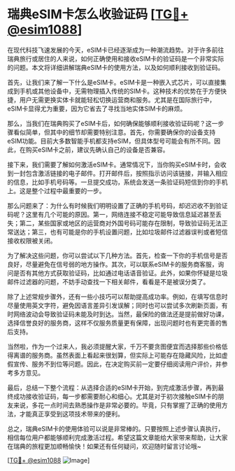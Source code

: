 # 瑞典eSIM卡怎么收验证码 [[TG💪+ @esim1088](https://t.me/s/esim1088)]

在现代科技飞速发展的今天，eSIM卡已经逐渐成为一种潮流趋势。对于许多前往瑞典旅行或居住的人来说，如何正确使用和接收eSIM卡的验证码是一个非常实际的问题。本文将详细讲解瑞典eSIM卡的使用方法，以及如何顺利接收到验证码。

首先，让我们来了解一下什么是eSIM卡。eSIM卡是一种嵌入式芯片，可以直接集成到手机或其他设备中，无需物理插入传统的SIM卡。这种技术的优势在于方便快捷，用户无需更换实体卡就能轻松切换运营商和服务。尤其是在国际旅行中，eSIM卡显得尤为重要，因为它省去了寻找当地实体SIM卡的麻烦。

那么，当我们在瑞典购买了eSIM卡后，如何确保能够顺利接收验证码呢？这一步骤看似简单，但其中的细节却需要特别注意。首先，你需要确保你的设备支持eSIM功能。目前大多数智能手机都支持eSIM，但具体型号可能会有所不同。因此，在购买eSIM卡之前，建议先确认自己的设备是否兼容。

接下来，我们需要了解如何激活eSIM卡。通常情况下，当你购买eSIM卡时，会收到一封包含激活链接的电子邮件。打开邮件后，按照指示访问该链接，并输入相应的信息，比如手机号码等。一旦提交成功，系统会发送一条验证码短信到你的手机上。这是整个过程中最重要的一步。

那么问题来了：为什么有时候我们明明设置了正确的手机号码，却迟迟收不到验证码呢？这里有几个可能的原因。第一，网络连接不稳定可能导致信息延迟甚至丢失；第二，某些国家或地区的运营商对外国号码可能存在限制，导致验证码无法正常送达；第三，也有可能是你的手机设置问题，比如垃圾邮件过滤器误判或者短信接收权限被关闭。

为了解决这些问题，你可以尝试以下几种方法。首先，检查一下你的手机信号是否良好，尽量避免在信号弱的地方操作。其次，可以联系eSIM卡的服务商客服，询问是否有其他方式获取验证码，比如通过电话语音验证。此外，如果你怀疑是垃圾邮件过滤器的问题，不妨手动查找一下相关邮件，看看是不是被误分类了。

除了上述常规步骤外，还有一些小技巧可以帮助提高成功率。例如，在填写信息时尽量使用英文字符，避免因语言差异引发误解；同时也可以尝试多次刷新页面，有时网络波动会导致验证码未能及时到达。当然，最保险的做法还是提前做好功课，选择信誉良好的服务商，这样不仅服务质量更有保障，出现问题时也有更完善的售后支持。

当然啦，作为一个过来人，我必须提醒大家，千万不要贪图便宜而选择那些价格低得离谱的服务商。虽然表面上看起来很划算，但实际上可能存在隐藏风险，比如虚假宣传、服务不到位等问题。因此，在决定购买前一定要仔细阅读用户评价，并参考多方意见。

最后，总结一下整个流程：从选择合适的eSIM卡开始，到完成激活步骤，再到最终成功接收验证码，每一步都需要耐心和细心。尤其是对于初次接触eSIM卡的朋友来说，多花一点时间去熟悉操作是非常必要的。毕竟，只有掌握了正确的使用方法，才能真正享受到这项技术带来的便利。

总之，瑞典eSIM卡的使用体验可以说是非常棒的。只要按照上述步骤认真执行，相信每位用户都能够顺利完成激活过程。希望这篇文章能给大家带来帮助，让大家在瑞典的旅程更加顺畅愉快！如果还有任何疑问，欢迎随时留言讨论哦~

[[TG💪+ @esim1088](https://t.me/s/esim1088) ![Image](https://i.postimg.cc/4NQfJmqS/Snipaste-2025-05-13-00-14-12.png)]